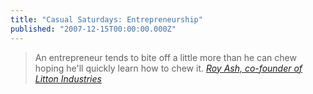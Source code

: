 ```yaml
---
title: "Casual Saturdays: Entrepreneurship"
published: "2007-12-15T00:00:00.000Z"
---
```


>An entrepreneur tends to bite off a little more than he can chew hoping he'll quickly learn how to chew it. 
> <cite>[Roy Ash, co-founder of Litton Industries](http://www.cheaprevolution.com/the_cheap_revolution/2007/11/top-20-entrepre.html)</cite>